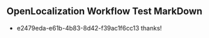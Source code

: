 ## OpenLocalization Workflow Test MarkDown
* e2479eda-e61b-4b83-8d42-f39ac1f6cc13 
thanks!<!--HONumber=Mar16_HO4-->
